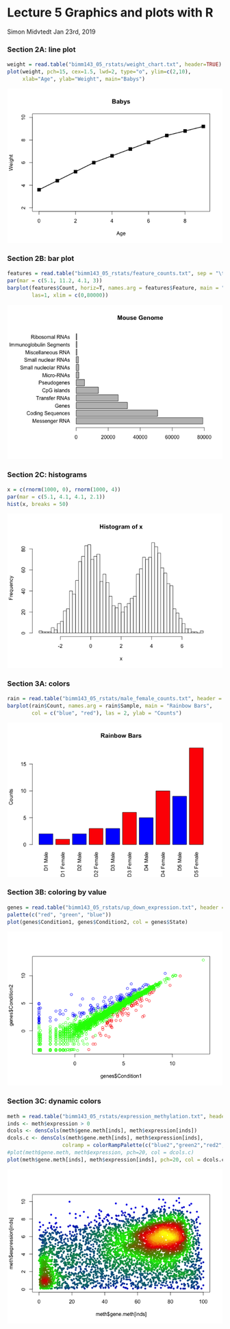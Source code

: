 Lecture 5 Graphics and plots with R
================
Simon Midvtedt
Jan 23rd, 2019

### **Section 2A: line plot**

``` r
weight = read.table("bimm143_05_rstats/weight_chart.txt", header=TRUE)
plot(weight, pch=15, cex=1.5, lwd=2, type="o", ylim=c(2,10), 
     xlab="Age", ylab="Weight", main="Babys")
```

![](class05_files/figure-markdown_github/unnamed-chunk-1-1.png)

### **Section 2B: bar plot**

``` r
features = read.table("bimm143_05_rstats/feature_counts.txt", sep = "\t", header = TRUE)
par(mar = c(5.1, 11.2, 4.1, 3))
barplot(features$Count, horiz=T, names.arg = features$Feature, main = "Mouse Genome",
        las=1, xlim = c(0,80000))
```

![](class05_files/figure-markdown_github/unnamed-chunk-2-1.png)

### **Section 2C: histograms**

``` r
x = c(rnorm(1000, 0), rnorm(1000, 4))
par(mar = c(5.1, 4.1, 4.1, 2.1))
hist(x, breaks = 50)
```

![](class05_files/figure-markdown_github/unnamed-chunk-3-1.png)

### **Section 3A: colors**

``` r
rain = read.table("bimm143_05_rstats/male_female_counts.txt", header = T, sep = "\t")
barplot(rain$Count, names.arg = rain$Sample, main = "Rainbow Bars",
        col = c("blue", "red"), las = 2, ylab = "Counts")
```

![](class05_files/figure-markdown_github/unnamed-chunk-4-1.png)

### **Section 3B: coloring by value**

``` r
genes = read.table("bimm143_05_rstats/up_down_expression.txt", header = T, sep = "\t")
palette(c("red", "green", "blue"))
plot(genes$Condition1, genes$Condition2, col = genes$State)
```

![](class05_files/figure-markdown_github/unnamed-chunk-5-1.png)

### **Section 3C: dynamic colors**

``` r
meth = read.table("bimm143_05_rstats/expression_methylation.txt", header = T, sep = "\t")
inds <- meth$expression > 0
dcols <- densCols(meth$gene.meth[inds], meth$expression[inds])
dcols.c <- densCols(meth$gene.meth[inds], meth$expression[inds], 
                  colramp = colorRampPalette(c("blue2","green2","red2", "yellow")))
#plot(meth$gene.meth, meth$expression, pch=20, col = dcols.c)
plot(meth$gene.meth[inds], meth$expression[inds], pch=20, col = dcols.c)
```

![](class05_files/figure-markdown_github/unnamed-chunk-6-1.png)
